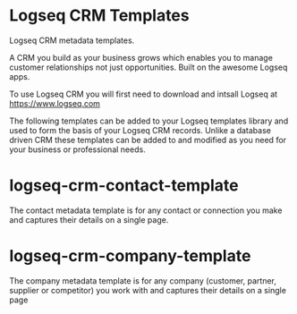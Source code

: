 # Logseq CRM Templates
Logseq CRM metadata templates.

A CRM you build as your business grows which enables you to manage customer relationships not just opportunities. Built on the awesome Logseq apps.

To use Logseq CRM you will first need to download and intsall Logseq at https://www.logseq.com

The following templates can be added to your Logseq templates library and used to form the basis of your Logseq CRM records. Unlike a database driven CRM these templates can be added to and modified as you need for your business or professional needs.

# logseq-crm-contact-template
The contact metadata template is for any contact or connection you make and captures their details on a single page.

# logseq-crm-company-template
The company metadata template is for any company (customer, partner, supplier or competitor) you work with and captures their details on a single page
